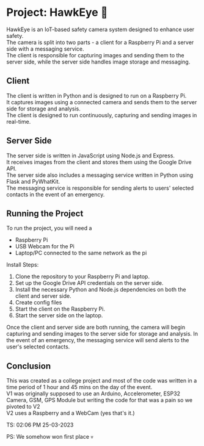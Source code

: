 # Project: HawkEye 📸

HawkEye is an IoT-based safety camera system designed to enhance user safety.  
The camera is split into two parts - a client for a Raspberry Pi and a server side with a messaging service.  
The client is responsible for capturing images and sending them to the server side, while the server side handles image storage and messaging.

## Client

The client is written in Python and is designed to run on a Raspberry Pi.  
It captures images using a connected camera and sends them to the server side for storage and analysis.  
The client is designed to run continuously, capturing and sending images in real-time.

## Server Side

The server side is written in JavaScript using Node.js and Express.  
It receives images from the client and stores them using the Google Drive API.  
The server side also includes a messaging service written in Python using Flask and PyWhatKit.  
The messaging service is responsible for sending alerts to users' selected contacts in the event of an emergency.

## Running the Project

To run the project, you will need a

* Raspberry Pi 
* USB Webcam for the Pi
* Laptop/PC connected to the same network as the pi

Install Steps: 

1. Clone the repository to your Raspberry Pi and laptop.
2. Set up the Google Drive API credentials on the server side.
3. Install the necessary Python and Node.js dependencies on both the client and server side.
4. Create config files
5. Start the client on the Raspberry Pi.
6. Start the server side on the laptop.

Once the client and server side are both running, the camera will begin capturing and sending images to the server side for storage and analysis. In the event of an emergency, the messaging service will send alerts to the user's selected contacts.

## Conclusion
This was created as a college project and most of the code was written in a time period of 1 hour and 45 mins on the day of the event.  
V1 was originally supposed to use an Arduino, Accelerometer, ESP32 Camera, GSM, GPS Module but writing the code for that was a pain so we pivoted to V2  
V2 uses a Raspberry and a WebCam (yes that's it.)

TS: 02:06 PM 25-03-2023  

PS: We somehow won first place 💀